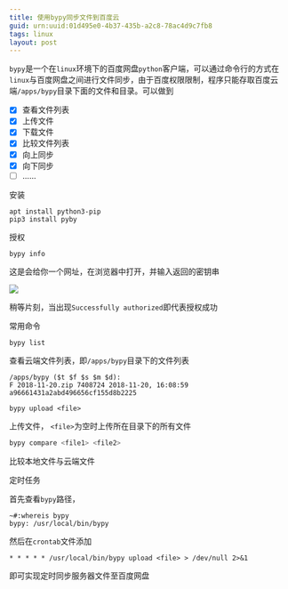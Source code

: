 ```yaml
---
title: 使用bypy同步文件到百度云
guid: urn:uuid:01d495e0-4b37-435b-a2c8-78ac4d9c7fb8
tags: linux
layout: post
---
```

`bypy`是一个在`linux`环境下的百度网盘`python`客户端，可以通过命令行的方式在`linux`与百度网盘之间进行文件同步，由于百度权限限制，程序只能存取百度云端`/apps/bypy`目录下面的文件和目录。可以做到

- [x] 查看文件列表
- [x] 上传文件
- [x] 下载文件
- [x] 比较文件列表
- [x] 向上同步
- [x] 向下同步
- [ ] ......

安装

```shell
apt install python3-pip
pip3 install pyby
```

授权

```
bypy info
```

这是会给你一个网址，在浏览器中打开，并输入返回的密钥串

![](https://samzong.oss-cn-shenzhen.aliyuncs.com/blog/2grhz.png)

稍等片刻，当出现`Successfully authorized`即代表授权成功

常用命令

```
bypy list
```

查看云端文件列表，即`/apps/bypy`目录下的文件列表

```
/apps/bypy ($t $f $s $m $d):
F 2018-11-20.zip 7408724 2018-11-20, 16:08:59 a96661431a2abd496656cf155d8b2225
```


```
bypy upload <file>
```

上传文件，	`<file>`为空时上传所在目录下的所有文件

```python
bypy compare <file1> <file2>
```

比较本地文件与云端文件

定时任务

首先查看`bypy`路径，

```shell
~#:whereis bypy
bypy: /usr/local/bin/bypy
```

然后在`crontab`文件添加

```shell
* * * * * /usr/local/bin/bypy upload <file> > /dev/null 2>&1
```

即可实现定时同步服务器文件至百度网盘